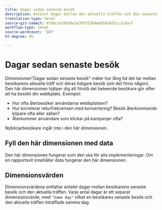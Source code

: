 ```yaml
---
title: Dagar sedan senaste besök
description: Antalet dagar mellan den aktuella träffen och den senaste gången de besökte.
translation-type: tm+mt
source-git-commit: 87d0c7e20594e2e39f55284e8d50d425cc1cdacf
workflow-type: tm+mt
source-wordcount: '167'
ht-degree: 0%

---
```



# Dagar sedan senaste besök

Dimensionen&quot;Dagar sedan senaste besök&quot; mäter hur lång tid det tar mellan besökarens aktuella träff och deras tidigare besök (om det finns någon). Den här dimensionen hjälper dig att förstå det beteende besökare gör efter att ha besökt din webbplats. Exempel:

* Hur ofta återbesöker användarna webbplatsen?
* Hur korrelerar returfrekvensen med konvertering? Besök återkommande köpare ofta eller sällan?
* Återkommer användare som klickar på kampanjer ofta?

Nybörjarbesökare ingår inte i den här dimensionen.

## Fyll den här dimensionen med data

Den här dimensionen fungerar som den ska för alla implementeringar. Om en rapportsvit innehåller data fungerar den här dimensionen.

## Dimensionsvärden

Dimensionsvärdena omfattar antalet dagar mellan besökarens senaste besök och den aktuella träffen. Varje antal dagar är ett separat dimensionsvärde, med `"Same day"` vilket en besökares senaste besök och den aktuella träffen inträffade samma dag.
